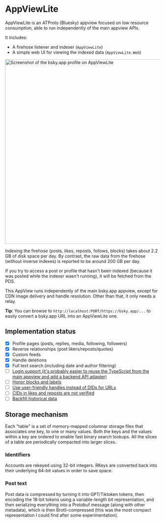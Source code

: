 # AppViewLite

AppViewLite is an ATProto (Bluesky) appview focused on low resource consumption, able to run independently of the main appview APIs.

It includes:
* A firehose listener and indexer (`AppViewLite`)
* A simple web UI for viewing the indexed data (`AppViewLite.Web`)

<img src="https://raw.githubusercontent.com/alnkesq/AppViewLite/refs/heads/main/images/screenshot-bsky.jpg" alt="Screenshot of the bsky.app profile on AppViewLite" width="600">

Indexing the firehose (posts, likes, reposts, follows, blocks) takes about 2.2 GB of disk space per day. By contrast, the raw data from the firehose (without inverse indexes) is reported to be around 200 GB per day.

If you try to access a post or profile that hasn't been indexed (because it was posted while the indexer wasn't running), it will be fetched from the PDS.

This AppView runs independently of the main bsky.app appview, except for CDN image delivery and handle resolution. Other than that, it only needs a relay.

**Tip**: You can browse to `http://localhost:PORT/https://bsky.app/...` to easily convert a bsky.app URL into an AppViewLite one.

## Implementation status

- [X] Profile pages (posts, replies, media, following, followers)
- [X] Reverse relationships (post likers/reposts/quotes)
- [X] Custom feeds
- [X] Handle deletions
- [X] Full text search (including date and author filtering)
- [ ] [Login support (it's probably easier to reuse the TypeScript from the main appview and add a backend API adapter)](/../../issues/1)
- [ ] [Honor blocks and labels](/../../issues/7)
- [ ] [Use user-friendly handles instead of DIDs for URLs](/../../issues/6)
- [ ] [CIDs in likes and reposts are not verified](/../../issues/5)
- [ ] [Backfill historical data](/../../issues/8)

## Storage mechanism
Each "table" is a set of memory-mapped columnar storage files that associates one key, to one or many values.
Both the keys and the values within a key are ordered to enable fast binary search lookups.
All the slices of a table are periodically compacted into larger slices.

### Identifiers
Accounts are rekeyed using 32-bit integers. RKeys are converted back into their underlying 64-bit values in order to save space.

### Post text
Post data is compressed by turning it into GPT/Tiktoken tokens, then encoding the 18-bit tokens using a variable-length bit representation, and then serializing everything into a Protobuf message (along with other metadata), which is then Brotli-compressed (this was the most compact representation I could find after some experimentation).
